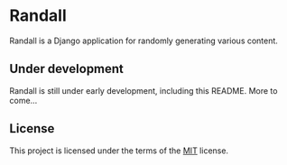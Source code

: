 # Randall

Randall is a Django application for randomly generating various content.

## Under development

Randall is still under early development, including this README.
More to come...

## License

This project is licensed under the terms of the [MIT](LICENSE) license.